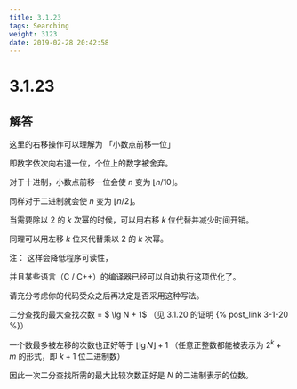 ```yaml
---
title: 3.1.23
tags: Searching
weight: 3123
date: 2019-02-28 20:42:58
---
```


# 3.1.23


## 解答

这里的右移操作可以理解为 「小数点前移一位」

即数字依次向右退一位，个位上的数字被舍弃。

对于十进制，小数点前移一位会使 $n$  变为 $\lfloor n / 10 \rfloor$。

同样对于二进制就会使 $n$ 变为 $\lfloor n / 2 \rfloor$。

当需要除以 $2$ 的 $k$ 次幂的时候，可以用右移 $k$ 位代替并减少时间开销。

同理可以用左移 $k$ 位来代替乘以 $2$ 的 $k$ 次幂。


注：
这样会降低程序可读性，

并且某些语言（C / C++）的编译器已经可以自动执行这项优化了。

请充分考虑你的代码受众之后再决定是否采用这种写法。

二分查找的最大查找次数 = $ \lg N + 1$ （见 3.1.20 的证明 {% post_link 3-1-20 %}）

一个数最多被左移的次数也正好等于 $\lfloor \lg N \rfloor + 1$
（任意正整数都能被表示为 $2 ^ k + m$ 的形式，即 $k +1$ 位二进制数）

因此一次二分查找所需的最大比较次数正好是 $N$ 的二进制表示的位数。
